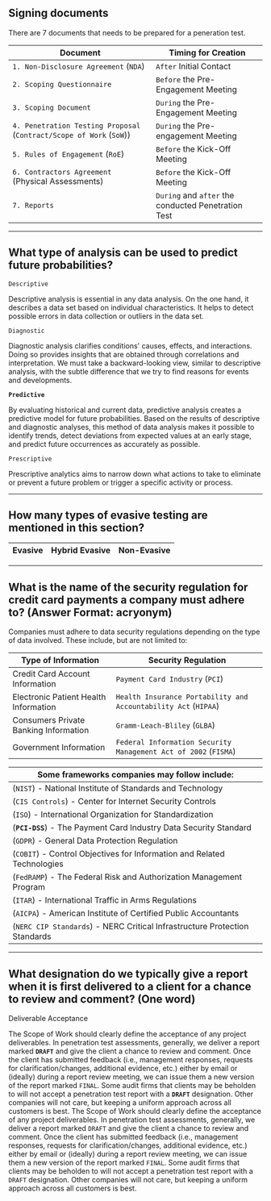 ## Signing documents
There are 7 documents that needs to be prepared for a peneration test. 

| Document | Timing for Creation |
| ----------- | ------ |
| `1. Non-Disclosure Agreement` (`NDA`) | `After` Initial Contact |
| `2. Scoping Questionnaire` | `Before` the Pre-Engagement Meeting |
| `3. Scoping Document` | `During` the Pre-Engagement Meeting |
| `4. Penetration Testing Proposal` (`Contract/Scope of Work` (`SoW`)) | `During` the Pre-engagement Meeting |
| `5. Rules of Engagement` (`RoE`) | `Before` the Kick-Off Meeting |
| `6. Contractors Agreement` (Physical Assessments) | `Before` the Kick-Off Meeting |
| `7. Reports` | `During` and `after` the conducted Penetration Test |

---

## What type of analysis can be used to predict future probabilities?

`Descriptive`

Descriptive analysis is essential in any data analysis. On the one hand, it describes a data set based on individual characteristics. It helps to detect possible errors in data collection or outliers in the data set.

`Diagnostic`

Diagnostic analysis clarifies conditions' causes, effects, and interactions. Doing so provides insights that are obtained through correlations and interpretation. We must take a backward-looking view, similar to descriptive analysis, with the subtle difference that we try to find reasons for events and developments.

**`Predictive`**

By evaluating historical and current data, predictive analysis creates a predictive model for future probabilities. Based on the results of descriptive and diagnostic analyses, this method of data analysis makes it possible to identify trends, detect deviations from expected values at an early stage, and predict future occurrences as accurately as possible.

`Prescriptive`

Prescriptive analytics aims to narrow down what actions to take to eliminate or prevent a future problem or trigger a specific activity or process.

---

## How many types of evasive testing are mentioned in this section?

| Evasive | Hybrid Evasive | Non-Evasive |
| --- | --- | --- |

---

## What is the name of the security regulation for credit card payments a company must adhere to? (Answer Format: acryonym)

Companies must adhere to data security regulations depending on the type of data involved. These include, but are not limited to:

| **Type of Information** | **Security Regulation** |
| -------------------------- | -------------------------- |
| Credit Card Account Information | `Payment Card Industry` (`PCI`) |
| Electronic Patient Health Information | `Health Insurance Portability and Accountability Act` (`HIPAA`) |
| Consumers Private Banking Information | `Gramm-Leach-Bliley` (`GLBA`) |
| Government Information | `Federal Information Security Management Act of 2002` (`FISMA`) |


| Some frameworks companies may follow include: |
| -- |
| (`NIST`) - National Institute of Standards and Technology |
| (`CIS Controls`) - Center for Internet Security Controls |
| (`ISO`) - International Organization for Standardization |
| (**`PCI-DSS`**) - The Payment Card Industry Data Security Standard |
| (`GDPR`) - General Data Protection Regulation |
| (`COBIT`) - Control Objectives for Information and Related Technologies |
| (`FedRAMP`) - The Federal Risk and Authorization Management Program |
| (`ITAR`) - International Traffic in Arms Regulations |
| (`AICPA`) - American Institute of Certified Public Accountants |
| (`NERC CIP Standards`) - NERC Critical Infrastructure Protection Standards |

---

## What designation do we typically give a report when it is first delivered to a client for a chance to review and comment? (One word)

Deliverable Acceptance

The Scope of Work should clearly define the acceptance of any project deliverables. In penetration test assessments, generally, we deliver a report marked **`DRAFT`** and give the client a chance to review and comment. Once the client has submitted feedback (i.e., management responses, requests for clarification/changes, additional evidence, etc.) either by email or (ideally) during a report review meeting, we can issue them a new version of the report marked `FINAL`. Some audit firms that clients may be beholden to will not accept a penetration test report with a **`DRAFT`** designation. Other companies will not care, but keeping a uniform approach across all customers is best.
The Scope of Work should clearly define the acceptance of any project deliverables. In penetration test assessments, generally, we deliver a report marked `DRAFT` and give the client a chance to review and comment. Once the client has submitted feedback (i.e., management responses, requests for clarification/changes, additional evidence, etc.) either by email or (ideally) during a report review meeting, we can issue them a new version of the report marked `FINAL`. Some audit firms that clients may be beholden to will not accept a penetration test report with a `DRAFT` designation. Other companies will not care, but keeping a uniform approach across all customers is best.
